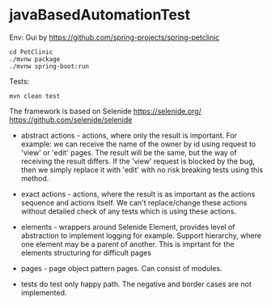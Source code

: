 # javaBasedAutomationTest

Env:
Gui by https://github.com/spring-projects/spring-petclinic

```
cd PetClinic
./mvnw package
./mvnw spring-boot:run
```
Tests:
```
mvn clean test
```

The framework is based on Selenide https://selenide.org/ https://github.com/selenide/selenide


* abstract actions - actions, where only the result is important.
For example: we can receive the name of the owner by id using request to 'view' or 'edit' pages.
The result will be the same, but the way of receiving the result differs.
If the 'view' request is blocked by the bug, then we simply replace it with 'edit' with no risk breaking tests using this method.

* exact actions - actions, where the result is as important as the actions sequence and actions itself.
We can't replace/change these actions without detailed check of any tests which is using these actions.

* elements - wrappers around Selenide Element, provides level of abstraction to implement logging for example. 
Support hierarchy, where one element may be a parent of another. This is imprtant for the elements structuring for difficult pages

* pages - page object pattern pages. Can consist of modules.

* tests do test only happy path. The negative and border cases are not implemented.
